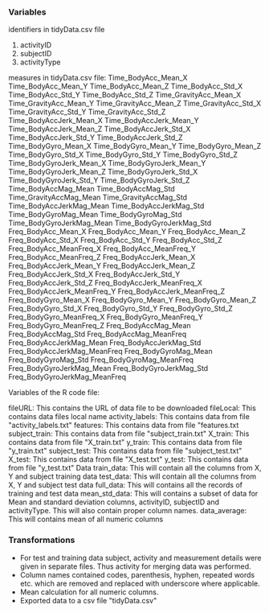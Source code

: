 ### Variables

identifiers in tidyData.csv file

1. activityID 
2. subjectID 
3. activityType

measures in tidyData.csv file: 
Time_BodyAcc_Mean_X Time_BodyAcc_Mean_Y Time_BodyAcc_Mean_Z Time_BodyAcc_Std_X Time_BodyAcc_Std_Y Time_BodyAcc_Std_Z Time_GravityAcc_Mean_X Time_GravityAcc_Mean_Y Time_GravityAcc_Mean_Z Time_GravityAcc_Std_X Time_GravityAcc_Std_Y Time_GravityAcc_Std_Z Time_BodyAccJerk_Mean_X Time_BodyAccJerk_Mean_Y Time_BodyAccJerk_Mean_Z Time_BodyAccJerk_Std_X Time_BodyAccJerk_Std_Y Time_BodyAccJerk_Std_Z Time_BodyGyro_Mean_X Time_BodyGyro_Mean_Y Time_BodyGyro_Mean_Z Time_BodyGyro_Std_X Time_BodyGyro_Std_Y Time_BodyGyro_Std_Z Time_BodyGyroJerk_Mean_X Time_BodyGyroJerk_Mean_Y Time_BodyGyroJerk_Mean_Z Time_BodyGyroJerk_Std_X Time_BodyGyroJerk_Std_Y Time_BodyGyroJerk_Std_Z Time_BodyAccMag_Mean Time_BodyAccMag_Std Time_GravityAccMag_Mean Time_GravityAccMag_Std Time_BodyAccJerkMag_Mean Time_BodyAccJerkMag_Std Time_BodyGyroMag_Mean Time_BodyGyroMag_Std Time_BodyGyroJerkMag_Mean Time_BodyGyroJerkMag_Std Freq_BodyAcc_Mean_X Freq_BodyAcc_Mean_Y Freq_BodyAcc_Mean_Z Freq_BodyAcc_Std_X Freq_BodyAcc_Std_Y Freq_BodyAcc_Std_Z Freq_BodyAcc_MeanFreq_X Freq_BodyAcc_MeanFreq_Y Freq_BodyAcc_MeanFreq_Z Freq_BodyAccJerk_Mean_X Freq_BodyAccJerk_Mean_Y Freq_BodyAccJerk_Mean_Z Freq_BodyAccJerk_Std_X Freq_BodyAccJerk_Std_Y Freq_BodyAccJerk_Std_Z Freq_BodyAccJerk_MeanFreq_X Freq_BodyAccJerk_MeanFreq_Y Freq_BodyAccJerk_MeanFreq_Z Freq_BodyGyro_Mean_X Freq_BodyGyro_Mean_Y Freq_BodyGyro_Mean_Z Freq_BodyGyro_Std_X Freq_BodyGyro_Std_Y Freq_BodyGyro_Std_Z Freq_BodyGyro_MeanFreq_X Freq_BodyGyro_MeanFreq_Y Freq_BodyGyro_MeanFreq_Z Freq_BodyAccMag_Mean Freq_BodyAccMag_Std Freq_BodyAccMag_MeanFreq Freq_BodyAccJerkMag_Mean Freq_BodyAccJerkMag_Std Freq_BodyAccJerkMag_MeanFreq Freq_BodyGyroMag_Mean Freq_BodyGyroMag_Std Freq_BodyGyroMag_MeanFreq Freq_BodyGyroJerkMag_Mean Freq_BodyGyroJerkMag_Std Freq_BodyGyroJerkMag_MeanFreq

Variables of the R code file:

fileURL:         This contains the URL of data file to be downloaded
fileLocal:       This contains data files local name
activity_labels: This contains data from file "activity_labels.txt"
features:        This contains data from file "features.txt
subject_train:   This contains data from file "subject_train.txt"
X_train:         This contains data from file "X_train.txt"
y_train:         This contains data from file "y_train.txt"
subject_test:    This contains data from file "subject_test.txt"
X_test:          This contains data from file "X_test.txt"
y_test:          This contains data from file "y_test.txt"
Data train_data: This will contain all the columns from X, Y and subject training data
test_data:       This will contain all the columns from X, Y and subject test data
full_data:       This will contains all the records of training and test data
mean_std_data:   This will contains a subset of data for Mean and standard deviation columns, activityID, subjectID and activityType. This will also contain proper column names.
data_average:     This will contains mean of all numeric columns

### Transformations

- For test and training data subject, activity and measurement details were given in separate files. Thus activity for merging data was performed.
- Column names contained codes, parenthesis, hyphen, repeated words etc. which are removed and replaced with underscore where applicable.
- Mean calculation for all numeric columns.
- Exported data to a csv file "tidyData.csv"
